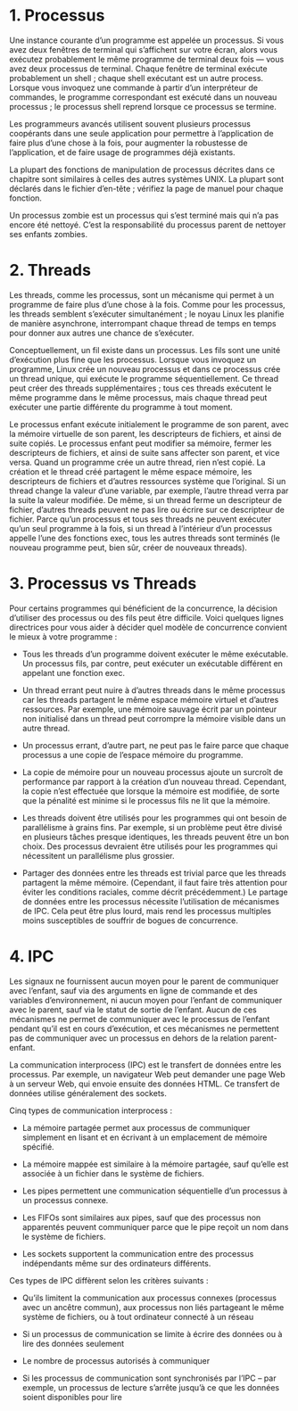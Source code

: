 # 1. Processus 
Une instance courante d’un programme est appelée un processus. Si vous avez deux fenêtres de terminal qui s’affichent sur votre écran, alors vous exécutez probablement le même programme de terminal deux fois — vous avez deux processus de terminal. Chaque fenêtre de terminal exécute probablement un shell ; chaque shell exécutant est un autre process. Lorsque vous invoquez une commande à partir d’un interpréteur de commandes, le programme correspondant est exécuté dans un nouveau processus ; le processus shell reprend lorsque ce processus se termine.

Les programmeurs avancés utilisent souvent plusieurs processus coopérants dans une seule application pour permettre à l’application de faire plus d’une chose à la fois, pour augmenter la robustesse de l’application, et de faire usage de programmes déjà existants.

La plupart des fonctions de manipulation de processus décrites dans ce chapitre sont similaires à celles des autres systèmes UNIX. La plupart sont déclarés dans le fichier d’en-tête ; vérifiez la page de manuel pour chaque fonction.

Un processus zombie est un processus qui s’est terminé mais qui n’a pas encore été nettoyé. C’est la responsabilité du processus parent de nettoyer ses enfants zombies.

# 2. Threads

Les threads, comme les processus, sont un mécanisme qui permet à un programme de faire plus d’une chose à la fois. Comme pour les processus, les threads semblent s’exécuter simultanément ; le noyau Linux les planifie de manière asynchrone, interrompant chaque thread de temps en temps pour donner aux autres une chance de s’exécuter.

Conceptuellement, un fil existe dans un processus. Les fils sont une unité d’exécution plus fine que les processus. Lorsque vous invoquez un programme, Linux crée un nouveau processus et dans ce processus crée un thread unique, qui exécute le programme séquentiellement. Ce thread peut créer des threads supplémentaires ; tous ces threads exécutent le même programme dans le même processus, mais chaque thread peut exécuter une partie différente du programme à tout moment.

Le processus enfant exécute initialement le programme de son parent, avec la mémoire virtuelle de son parent, les descripteurs de fichiers, et ainsi de suite copiés. Le processus enfant peut modifier sa mémoire, fermer les descripteurs de fichiers, et ainsi de suite sans affecter son parent, et vice versa. Quand un programme crée un autre thread, rien n’est copié. La création et le thread créé partagent le même espace mémoire, les descripteurs de fichiers et d’autres ressources système que l’original. Si un thread change la valeur d’une variable, par exemple, l’autre thread verra par la suite la valeur modifiée. De même, si un thread ferme un descripteur de fichier, d’autres threads peuvent ne pas lire ou écrire sur ce descripteur de fichier. Parce qu’un processus et tous ses threads ne peuvent exécuter qu’un seul programme à la fois, si un thread à l’intérieur d’un processus appelle l’une des fonctions exec, tous les autres threads sont terminés (le nouveau programme peut, bien sûr, créer de nouveaux threads).

# 3. Processus vs Threads

Pour certains programmes qui bénéficient de la concurrence, la décision d’utiliser des processus ou des fils peut être difficile. Voici quelques lignes directrices pour vous aider à décider quel modèle de concurrence convient le mieux à votre programme :

- Tous les threads d’un programme doivent exécuter le même exécutable. Un processus fils, par contre, peut exécuter un exécutable différent en appelant une fonction exec.

- Un thread errant peut nuire à d’autres threads dans le même processus car les threads partagent le même espace mémoire virtuel et d’autres ressources. Par exemple, une mémoire sauvage écrit par un pointeur non initialisé dans un thread peut corrompre la mémoire visible dans un autre thread.

- Un processus errant, d’autre part, ne peut pas le faire parce que chaque processus a une copie de l’espace mémoire du programme.

- La copie de mémoire pour un nouveau processus ajoute un surcroît de performance par rapport à la création d’un nouveau thread. Cependant, la copie n’est effectuée que lorsque la mémoire est modifiée, de sorte que la pénalité est minime si le processus fils ne lit que la mémoire.

- Les threads doivent être utilisés pour les programmes qui ont besoin de parallélisme à grains fins. Par exemple, si un problème peut être divisé en plusieurs tâches presque identiques, les threads peuvent être un bon choix. Des processus devraient être utilisés pour les programmes qui nécessitent un parallélisme plus grossier.

- Partager des données entre les threads est trivial parce que les threads partagent la même mémoire. (Cependant, il faut faire très attention pour éviter les conditions raciales, comme décrit précédemment.) Le partage de données entre les processus nécessite l’utilisation de mécanismes de IPC. Cela peut être plus lourd, mais rend les processus multiples moins susceptibles de souffrir de bogues de concurrence.

# 4. IPC 

Les signaux ne fournissent aucun moyen pour le parent de communiquer avec l’enfant, sauf via des arguments en ligne de commande et des variables d’environnement, ni aucun moyen pour l’enfant de communiquer avec le parent, sauf via le statut de sortie de l’enfant. Aucun de ces mécanismes ne permet de communiquer avec le processus de l’enfant pendant qu’il est en cours d’exécution, et ces mécanismes ne permettent pas de communiquer avec un processus en dehors de la relation parent-enfant.

La communication interprocess (IPC) est le transfert de données entre les processus. Par exemple, un navigateur Web peut demander une page Web à un serveur Web, qui envoie ensuite des données HTML. Ce transfert de données utilise généralement des sockets.

Cinq types de communication interprocess :

- La mémoire partagée permet aux processus de communiquer simplement en lisant et en écrivant à un emplacement de mémoire spécifié.

- La mémoire mappée est similaire à la mémoire partagée, sauf qu’elle est associée à un fichier dans le système de fichiers.

- Les pipes permettent une communication séquentielle d’un processus à un processus connexe.

- Les FIFOs sont similaires aux pipes, sauf que des processus non apparentés peuvent communiquer parce que le pipe reçoit un nom dans le système de fichiers.

- Les sockets supportent la communication entre des processus indépendants même sur des ordinateurs différents.

Ces types de IPC diffèrent selon les critères suivants :

- Qu’ils limitent la communication aux processus connexes (processus avec un ancêtre commun), aux processus non liés partageant le même système de fichiers, ou à tout ordinateur connecté à un réseau

- Si un processus de communication se limite à écrire des données ou à lire des données seulement

- Le nombre de processus autorisés à communiquer

- Si les processus de communication sont synchronisés par l’IPC – par exemple, un processus de lecture s’arrête jusqu’à ce que les données soient disponibles pour lire
